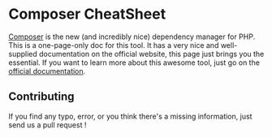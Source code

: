 Composer CheatSheet
====================================

[Composer](http://getcomposer.org/ "Composer") is the new (and incredibly nice) dependency manager for PHP. This is a one-page-only doc for this tool. It has a very nice and well-supplied documentation on the official website, this page just brings you the essential. If you want to learn more about this awesome tool, just go on the [official documentation](http://getcomposer.org/doc/ "official documentation").


Contributing
------------
If you find any typo, error, or you think there's a missing information, just send us a pull request !
